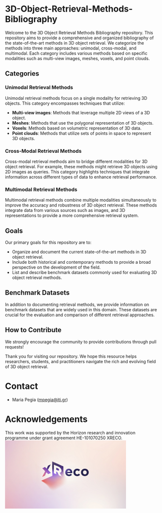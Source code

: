 # 3D-Object-Retrieval-Methods-Bibliography
Welcome to the 3D Object Retrieval Methods Bibliography repository. This repository aims to provide a comprehensive and organized bibliography of the state-of-the-art methods in 3D object retrieval. We categorize the methods into three main approaches: unimodal, cross-modal, and multimodal. Each category includes various methods based on specific modalities such as multi-view images, meshes, voxels, and point clouds.

## Categories

### Unimodal Retrieval Methods
Unimodal retrieval methods focus on a single modality for retrieving 3D objects. This category encompasses techniques that utilize:
- **Multi-view images**: Methods that leverage multiple 2D views of a 3D object.
- **Meshes**: Methods that use the polygonal representation of 3D objects.
- **Voxels**: Methods based on volumetric representation of 3D data.
- **Point clouds**: Methods that utilize sets of points in space to represent 3D objects.

### Cross-Modal Retrieval Methods
Cross-modal retrieval methods aim to bridge different modalities for 3D object retrieval. For example, these methods might retrieve 3D objects using 2D images as queries. This category highlights techniques that integrate information across different types of data to enhance retrieval performance.

### Multimodal Retrieval Methods
Multimodal retrieval methods combine multiple modalities simultaneously to improve the accuracy and robustness of 3D object retrieval. These methods integrate data from various sources such as images, and 3D representations to provide a more comprehensive retrieval system.

## Goals
Our primary goals for this repository are to:
- Organize and document the current state-of-the-art methods in 3D object retrieval.
- Include both historical and contemporary methods to provide a broad perspective on the development of the field.
- List and describe benchmark datasets commonly used for evaluating 3D object retrieval methods.

## Benchmark Datasets
In addition to documenting retrieval methods, we provide information on benchmark datasets that are widely used in this domain. These datasets are crucial for the evaluation and comparison of different retrieval approaches.

## How to Contribute
We strongly encourage the community to provide contributions through pull requests!

Thank you for visiting our repository. We hope this resource helps researchers, students, and practitioners navigate the rich and evolving field of 3D object retrieval.

# Contact
- Maria Pegia (mpegia@iti.gr)

# Acknowledgements
This work was supported by the Horizon research and innovation programme under grant agreement HE-101070250 XRECO.
<img src="images/PP-Gradient_1-OPENINGSPREAD.jpg" alt="3D Object Retrieval" width="400"/>
